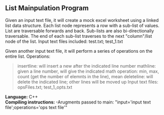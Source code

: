 List Mainpulation Program
----------------------------
Given an input text file, it will create a mock excel worksheet using a linked list data structure.
Each list node represents a row with a sub-list of values. 
List are traversable forwards and back. Sub-lists are also bi-directionally traversable. The end of each sub-list traverses to the next "column"/list node of the list. 
Input text files included: test.txt; test_1.txt

Given another input text file, it will perform a series of operations on the entire list.
Operations:
>insertline: will insert a new after the indicated line number
>mathline: given a line number, will give the indicated math operation: min, max, count (get the number of elemnts in the line), mean
>deleteline: will delete the indicated line; other lines will be moved up
Input text files: opsFiles.txt; test_1_opts.txt

<b>Language:</b> C++<br>
<b>Compiling instructions: </b>
-Arugments passed to main: "input='input text file';operations='ops text file'"
